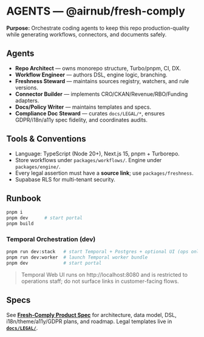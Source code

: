 # AGENTS — @airnub/fresh-comply

**Purpose:** Orchestrate coding agents to keep this repo production-quality while generating workflows, connectors, and documents safely.

## Agents

* **Repo Architect** — owns monorepo structure, Turbo/pnpm, CI, DX.
* **Workflow Engineer** — authors DSL, engine logic, branching.
* **Freshness Steward** — maintains sources registry, watchers, and rule versions.
* **Connector Builder** — implements CRO/CKAN/Revenue/RBO/Funding adapters.
* **Docs/Policy Writer** — maintains templates and specs.
* **Compliance Doc Steward** — curates `docs/LEGAL/*`, ensures GDPR/i18n/a11y spec fidelity, and coordinates audits.

## Tools & Conventions

* Language: TypeScript (Node 20+), Next.js 15, pnpm + Turborepo.
* Store workflows under `packages/workflows/`. Engine under `packages/engine/`.
* Every legal assertion must have a **source link**; use `packages/freshness`.
* Supabase RLS for multi-tenant security.

## Runbook

```bash
pnpm i
pnpm dev      # start portal
pnpm build
```

### Temporal Orchestration (dev)

```bash
pnpm run dev:stack   # start Temporal + Postgres + optional UI (ops only)
pnpm run dev:worker  # launch Temporal worker bundle
pnpm dev             # start portal
```

> Temporal Web UI runs on http://localhost:8080 and is restricted to operations staff; do not surface links in customer-facing flows.

## Specs

See **[Fresh-Comply Product Spec](docs/specs/fresh-comply-spec.md)** for architecture, data model, DSL, i18n/theme/a11y/GDPR plans, and roadmap. Legal templates live in **[`docs/LEGAL/`](docs/LEGAL/)**.
